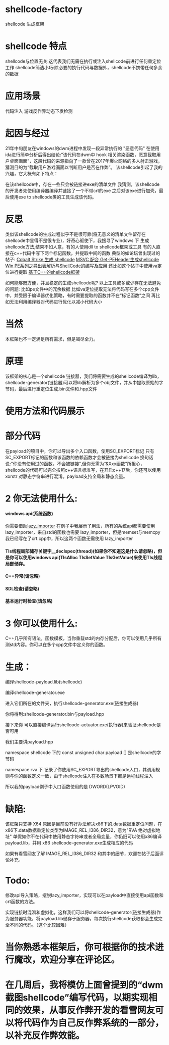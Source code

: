 # shellcode-factory
shellcode 生成框架

# shellcode 特点
shellcode与位置无关:这代表我们无需在执行或注入shellcode前进行任何重定位工作
shellcode简洁小巧:除必要的执行代码与数据外，shellcode不携带任何多余的数据

# 应用场景
代码注入 游戏反作弊动态下发检测

# 起因与经过
21年中旬朋友在windows的dwm进程中发现一段异常执行的 "恶意代码"
在使用ida进行简单分析后得出结论:“该代码在dwm中 hook 相关渲染函数，恶意截取用户桌面画面”，这段代码的来源指向了一款曾在2017年爆火网络的多人射击游戏，猜测目的为“截取用户游戏画面以判断用户是否在作弊”。
该shellcode引起了我的兴趣，它大概有如下特点：

在该shellcode中，存在一些只会被链接进exe的清单文件
我猜测，该shellcode的开发者先使用编译器编译并链接了一个不带crt的exe
之后对该exe进行加壳，最后使用exe to shellcode类的工具生成该代码。

# 反思
类似该shellcode的生成过程似乎不是很可靠(将无意义的清单文件留存在shellcode中显得不是很专业)，好奇心驱使下，我搜寻了windows 下 生成 shellcode方法,结果不如人意，有的人使用dll to shellcode框架或工具
有的人直接在c++代码中写下两个标记函数，并提取中间的函数 
典型的如论坛曾出现过的帖子:
[Cobalt Strike 生成 shellcode](https://bbs.pediy.com/thread-271048.htm)
[MSVC 配合 Get-PEHeader生成shellcode](https://zeronohacker.com/1544.html)
[Win PE系列之导出表解析与ShellCode的编写及应用](https://bbs.pediy.com/thread-269753.htm)
还比如这个帖子中使用va定位进行提取
[基于C++的shellcode框架](https://bbs.pediy.com/thread-268639.htm)

如何能够既方便，并且稳定的生成shellcode呢?
以上工具或多或少存在无法避免的问题:
比如pe文件中的冗余数据
比如va定位提取无法将代码写在多个cpp文件中，并受限于编译器优化策略，有时需要提取的函数并不在“标记函数”之间
再比如无法利用编译器对代码进行优化以减小代码大小

# 当然
本框架也不一定满足所有需求，但是竭尽全力。

# 原理
该框架的核心是一个shellcode 链接器，我们将需要生成的shellcode编译为lib，shellcode-generator(链接器)可以将lib解析为多个obj文件，并从中提取原始的字节码，最后进行重定位生成.bin文件和.hpp文件

# 使用方法和代码展示

# 部分代码

在payload的项目中，你可以导出多个入口函数，使用SC_EXPORT标记
只有SC_EXPORT标记的函数和该函数的依赖函数才会被链接为shellcode
换句话说:"你没有使用过的函数，不会被链接",但你无需为“&Xxx函数”所担心，shellcode的代码可以完全按照c++语言标准写，在开启c++17后，你还可以使用xorstr 对静态字符串进行混淆。payload支持全局和静态变量。
# 2 你无法使用什么:
#### windows api(系统函数) 
你需要借助[lazy_importer](https://github.com/JustasMasiulis/lazy_importer)
在例子中我展示了用法，所有的系统api都需要使用lazy_importer，来自std的函数也需要 lazy_importer，但是memset与memcpy我已经写在了crt.cpp中，所以这两个函数无需使用 lazy_importer 

#### Tls线程局部储存关键字__declspec(thread)(如果你不知道这是什么请忽略)，但是你可以使用windows api(TlsAlloc TlsSetValue TlsGetValue)来使用Tls线程局部储存。
#### C++异常(请忽略)
#### SDL检查(请忽略)
#### 基本运行时检查(请忽略)
# 3 你可以使用什么:
C++几乎所有语法，函数模板，当你重载std的内存分配后，你可以使用几乎所有测std内容。你可以在多个cpp文件中定义你的函数。
# 生成：

编译shellcode-payload.lib(shellcode)

编译shellcode-generator.exe

进入它们所在的文件夹，执行shellcode-generator.exe(链接生成器)

你将得到:shellcode-generator.bin与payload.hpp

接下来你 可以直接编译运行shellcode-actuator.exe(执行器)来验证shellcode是否可用

我们主要讲payload.hpp

namespace shellcode 下的 const unsigned char payload [] 是shellcode的字节码

namespace rva 下 记录了你使用SC_EXPORT导出的shellcode入口，其调用规则与你的函数定义一致，由于shellcode注入在多数场景下都是远程线程注入

所以我的payload例子中入口函数使用的是 DWORD(LPVOID)

# 缺陷:
该框架只支持 X64 原因是目前没有好办法解决x86下的.data数据重定位问题，在x86下.data数据重定位类型为IMAGE_REL_I386_DIR32，意为"RVA 绝对虚拟地址"
单假如你不在代码中使用静态字符串或者全局变量，你仍旧可以使用x86编译 payload.lib，并用 x86 shellcode-generator.exe生成相应的代码

如果有看雪网友了解 IMAGE_REL_I386_DIR32 和其中的细节，欢迎在帖子后面评论补充。
# Todo:
修改api导入策略，摆脱lazy_importer，实现可以在payload中直接使用api函数和crt函数的方法。

实现链接时混淆和虚拟化，这样我们可以将shellcode-generator(链接生成器)作为服务器功能，将payload.lib储存于服务器，每次执行shellcode获取都会生成完全不同的代码。（这个比较困难）
# 当你熟悉本框架后，你可根据你的技术进行魔改，欢迎分享在评论区。
# 在几周后，我将模仿上面曾提到的“dwm截图shellcode”编写代码，以期实现相同的效果，从事反作弊开发的看雪网友可以将代码作为自己反作弊系统的一部分，以补充反作弊效能。

